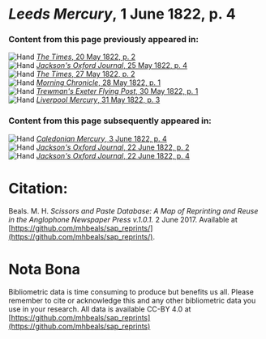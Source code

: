 # *Leeds Mercury*, 1 June 1822, p. 4  
  
### Content from this page previously appeared in:  
![Hand](http://scissorsandpaste.net/wp-content/uploads/2017/06/smallhandpointer.png) [*The Times*, 20 May 1822, p. 2](https://mhbeals.github.io/sap_html/The-Times/The-Times-20-May-1822-p-2)  
![Hand](http://scissorsandpaste.net/wp-content/uploads/2017/06/smallhandpointer.png) [*Jackson's Oxford Journal*, 25 May 1822, p. 4](https://mhbeals.github.io/sap_html/Jackson's-Oxford-Journal/Jackson's-Oxford-Journal-25-May-1822-p-4)  
![Hand](http://scissorsandpaste.net/wp-content/uploads/2017/06/smallhandpointer.png) [*The Times*, 27 May 1822, p. 2](https://mhbeals.github.io/sap_html/The-Times/The-Times-27-May-1822-p-2)  
![Hand](http://scissorsandpaste.net/wp-content/uploads/2017/06/smallhandpointer.png) [*Morning Chronicle*, 28 May 1822, p. 1](https://mhbeals.github.io/sap_html/Morning-Chronicle/Morning-Chronicle-28-May-1822-p-1)  
![Hand](http://scissorsandpaste.net/wp-content/uploads/2017/06/smallhandpointer.png) [*Trewman's Exeter Flying Post*, 30 May 1822, p. 1](https://mhbeals.github.io/sap_html/Trewman's-Exeter-Flying-Post/Trewman's-Exeter-Flying-Post-30-May-1822-p-1)  
![Hand](http://scissorsandpaste.net/wp-content/uploads/2017/06/smallhandpointer.png) [*Liverpool Mercury*, 31 May 1822, p. 3](https://mhbeals.github.io/sap_html/Liverpool-Mercury/Liverpool-Mercury-31-May-1822-p-3)  
  
### Content from this page subsequently appeared in:  
![Hand](http://scissorsandpaste.net/wp-content/uploads/2017/06/smallhandpointer.png) [*Caledonian Mercury*, 3 June 1822, p. 4](https://mhbeals.github.io/sap_html/Caledonian-Mercury/Caledonian-Mercury-3-June-1822-p-4)  
![Hand](http://scissorsandpaste.net/wp-content/uploads/2017/06/smallhandpointer.png) [*Jackson's Oxford Journal*, 22 June 1822, p. 2](https://mhbeals.github.io/sap_html/Jackson's-Oxford-Journal/Jackson's-Oxford-Journal-22-June-1822-p-2)  
![Hand](http://scissorsandpaste.net/wp-content/uploads/2017/06/smallhandpointer.png) [*Jackson's Oxford Journal*, 22 June 1822, p. 4](https://mhbeals.github.io/sap_html/Jackson's-Oxford-Journal/Jackson's-Oxford-Journal-22-June-1822-p-4)  


# Citation: 

Beals. M. H. *Scissors and Paste Database: A Map of Reprinting and Reuse in the Anglophone Newspaper Press v.1.0.1.* 2 June 2017. Available at [https://github.com/mhbeals/sap_reprints/](https://github.com/mhbeals/sap_reprints/). 

# Nota Bona

Bibliometric data is time consuming to produce but benefits us all. Please remember to cite or acknowledge this and any other bibliometric data you use in your research. All data is available CC-BY 4.0 at [https://github.com/mhbeals/sap_reprints](https://github.com/mhbeals/sap_reprints)
